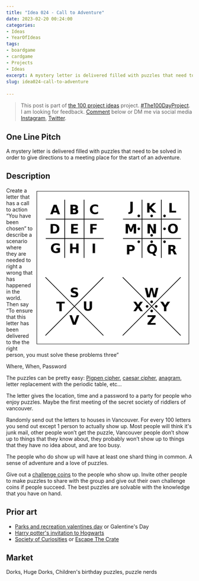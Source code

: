 ```yaml
---
title: "Idea 024 - Call to Adventure"
date: 2023-02-20 00:24:00
categories:
- Ideas
- YearOfIdeas
tags:
- boardgame
- cardgame
- Projects
- Ideas
excerpt: A mystery letter is delivered filled with puzzles that need to be solved in order to give directions to a meeting place for the start of an adventure.
slug: idea024-call-to-adventure

---
```


> This post is part of [the 100 project ideas](/projects/2023-100-ideas/) project. [#The100DayProject](https://www.the100dayproject.org/). I am looking for feedback. <a href='#utterances-comments'>Comment</a> below or DM me via social media <a href="https://instagram.com/funvill" rel="nofollow noopener noreferrer"><i class="fab fa-fw fa-instagram" aria-hidden="true"></i><span class="label">Instagram</span></a>, <a href="https://twitter.com/funvill" rel="nofollow noopener noreferrer"><i class="fab fa-fw fa-twitter" aria-hidden="true"></i><span class="label">Twitter</span></a>.

## One Line Pitch

A mystery letter is delivered filled with puzzles that need to be solved in order to give directions to a meeting place for the start of an adventure.

## Description

<img src="/public/uploads/2023/pigpen.png " alt="pigpen" style="float: right;margin: 10px; border: 1px solid black; padding: 5px"/>Create a letter that has a call to action “You have been chosen” to describe a scenario where they are needed to right a wrong that has happened in the world. Then say “To ensure that this letter has been delivered to the the right person, you must solve these problems three”

Where, When, Password

The puzzles can be pretty easy: [Pigpen cipher](https://en.wikipedia.org/wiki/Pigpen_cipher), [caesar cipher](https://en.wikipedia.org/wiki/Caesar_cipher), [anagram](https://en.wikipedia.org/wiki/Anagram), letter replacement with the periodic table, etc...  

The letter gives the location, time and a password to a party for people who enjoy puzzles. Maybe the first meeting of the secret society of riddlers of vancouver.  

Randomly send out the letters to houses in Vancouver. For every 100 letters you send out except 1 person to actually show up. Most people will think it's junk mail, other people won’t get the puzzle, Vancouver people don’t show up to things that they know about, they probably won’t show up to things that they have no idea about, and are too busy.

The people who do show up will have at least one shard thing in common. A sense of adventure and a love of puzzles.

Give out a [challenge coins](https://en.wikipedia.org/wiki/Challenge_coin) to the people who show up. Invite other people to make puzzles to share with the group and give out their own challenge coins if people succeed. The best puzzles are solvable with the knowledge that you have on hand.

## Prior art

- [Parks and recreation valentines day](https://www.youtube.com/watch?v=9ZXUul00Gis) or Galentine's Day
- [Harry potter's invitation to Hogwarts](https://harrypottershop.co.uk/products/personalised-hogwarts-acceptance-letter)
- [Society of Curiosities](https://www.societyofcuriosities.com/) or [Escape The Crate](https://www.escape-the-crate.com/)

## Market

Dorks, Huge Dorks, Children's birthday puzzles, puzzle nerds
